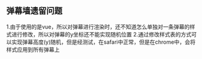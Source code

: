 ## 弹幕墙遗留问题
1.由于使用的是vue，所以对弹幕进行渲染时，还不知道怎么单独对一条弹幕的样式进行修改，所以对弹幕的y坐标还不能实现随机位置
2.通过修改样式表的方式可以实现弹幕高度(y)随机，但是经测试，在safari中正常，但是在chrome中，会将样式应用到所有弹幕上